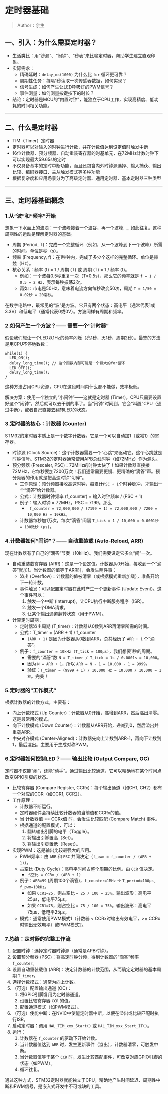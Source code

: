# 定时器基础

> Author：余生

## 一、引入：为什么需要定时器？

- 生活类比：用“沙漏”、“闹钟”、“秒表”来比喻定时器，帮助学生建立直观印象。
- 实际需求：
  - 精确延时：`delay_ms(1000)` 为什么比 `for` 循环更可靠？
  - 周期性任务：每隔1秒读取一次传感器数据，如何实现？
  - 信号生成：如何产生让LED呼吸灯的PWM信号？
  - 事件测量：如何测量按键按下的时长？
- 结论：定时器是MCU的“内置时钟”，能独立于CPU工作，实现高精度、低功耗的时间相关功能。

------



## 二、什么是定时器

- TIM（Timer）定时器
- 定时器可以对输入的时钟进行计数，并在计数值达到设定值时触发中断
- 16位计数器、预分频器、自动重装寄存器的时基单元，在72MHz计数时钟下可以实现最大59.65s的定时
- 不仅具备基本的定时中断功能，而且还包含内外时钟源选择、输入捕获、输出比较、编码器接口、主从触发模式等多种功能
- 根据复杂度和应用场景分为了高级定时器、通用定时器、基本定时器三种类型

------



## 三、定时器基础概念

### 1.从“波”和“频率”开始

想象一下水面上的波浪：一个波峰接着一个波谷，再一个波峰……如此往复。这种周期性的运动是理解定时器的基础。

- 周期 (Period, T)：完成一个完整循环（例如，从一个波峰到下一个波峰）所需的时间。单位是秒（s）。
- 频率 (Frequency, f)：在1秒钟内，完成了多少个这样的完整循环。单位是赫兹（Hz）。
- 核心关系：频率 (f) = 1 / 周期 (T) 或 周期 (T) = 1 / 频率 (f)。
  - 例如：一个波每0.5秒重复一次（T=0.5s），那么它的频率就是 `f = 1 / 0.5 = 2 Hz`，表示每秒振荡2次。
  - 再如：市电是50Hz，意味着电流方向每秒改变50次，周期 `T = 1/50 = 0.02秒 = 20毫秒`。

在数字电路中，最常见的“波”是方波。它只有两个状态：高电平（通常代表1或3.3V）和低电平（通常代表0或0V）。方波同样有周期和频率。



### 2.如何产生一个方波？—— 需要一个“计时器”

假设我们想让一个LED以1Hz的频率闪烁（亮1秒，灭1秒，周期2秒）。最笨的方法是用CPU不停地数数：

```Plain
while(1) {
  LED_ON();
  delay_long_time(); // 这个函数内部可能是一个巨大的for循环
  LED_OFF();
  delay_long_time();
}
```

这种方法占用CPU资源，CPU在这段时间内什么都不能做，效率极低。

解决方案：使用一个独立的“小闹钟”——这就是定时器 (Timer)。CPU只需要设置好这个“闹钟”，然后就可以去干别的事了。当“闹钟”时间到，它会“叫醒”CPU（通过中断），或者自己直接去翻转LED的状态。



### 3.定时器的核心：计数器 (Counter)

STM32的定时器本质上是一个数字计数器。它是一个可以自动加1（或减1）的寄存器。

- 时钟源 (Clock Source)：这个计数器需要一个“心跳”来驱动它。这个心跳就是时钟信号。STM32的定时器通常使用APB总线时钟（如72MHz）作为源头。
- 预分频器 (Prescaler, PSC)：72MHz的时钟太快了！如果计数器直接接72MHz，它每秒要加7200万次！我们通常需要更慢、更精确的“滴答”声。预分频器的作用就是把高速时钟“切碎”。
  - 工作原理：预分频器接收高速时钟，每累计`PSC + 1`个时钟脉冲，才输出一个“滴答”给计数器。
  - 公式：计数器时钟频率 (f_counter) = 输入时钟频率 / (PSC + 1)
  - 例子：输入时钟 = 72MHz，PSC = 7199。那么 
    -   ` f_counter = 72,000,000 / (7199 + 1) = 72,000,000 / 7200 = 10,000 Hz = 10kHz`。
  - 计数器每秒加1万次，每次“滴答”间隔 `T_tick = 1 / 10,000 = 0.0001秒 = 100微秒 (μs)`。



### 4.计数器如何“闹钟”？—— 自动重装载 (Auto-Reload, ARR)

现在计数器有了自己的“滴答”节奏（10kHz）。我们需要设定它多久“闹”一次。

- 自动重装载寄存器 (ARR)：这是一个设定值。计数器从0开始，每收到一个“滴答”就加1。当计数器的值等于ARR时，会发生两件事：
  - 溢出 (Overflow)：计数器的值被清零（或根据模式重新加载），准备开始下一轮计数。
  - 事件触发：可以配置定时器在此时产生一个更新事件 (Update Event)。这个事件可以：
    1. 触发一个中断 (Interrupt)，让CPU执行中断服务程序（ISR）。
    2. 触发一个DMA请求。
    3. 让某个输出通道翻转状态（用于PWM）。
- 计算定时周期：
  - 定时器溢出周期 (T_timer)：计数器从0数到ARR再清零所需的时间。
  - 公式：T_timer = (ARR + 1) / f_counter
    - `(ARR + 1)` 是因为计数器从0数到ARR，总共经历了 `ARR + 1` 个“滴答”。
  - 例子：`f_counter = 10kHz (T_tick = 100μs)`，我们想要1秒的周期。
    - 需要的“滴答”数 `N = T_timer / T_tick = 1s / 0.0001s = 10,000`。
    - 因为 `N = ARR + 1`，所以 `ARR = N - 1 = 10,000 - 1 = 9999`。
    - 验证：`T_timer = (9999 + 1) / 10,000 Hz = 10,000 / 10,000 = 1秒`。完美！



### 5.定时器的“工作模式”

根据计数器的计数方式，主要有：

- 向上计数模式 (Up Counter)：计数器从0开始，递增到ARR，然后溢出清零。这是最常用的模式。
- 向下计数模式 (Down Counter)：计数器从ARR开始，递减到0，然后溢出并重载ARR。
- 中央对齐模式 (Center-Aligned)：计数器先向上计数到ARR-1，再向下计数到1，最后溢出。主要用于生成对称PWM。



### 6.定时器如何控制LED？—— 输出比较 (Output Compare, OC)

定时器不仅能“闹”，还能“动手”。通过输出比较通道，它可以精确地在某个时间点改变GPIO引脚的状态。

- 比较寄存器 (Compare Register, CCRx)：每个输出通道（如CH1, CH2）都有一个对应的CCR（如CCR1, CCR2）。
- 工作原理：
  - 计数器不断运行。
  - 定时器硬件会持续比较计数器的当前值和CCRx的值。
  - 当 计数器值 == CCRx值 时，会发生比较匹配 (Compare Match) 事件。
  - 根据通道的配置模式，可以：
    1. 翻转输出引脚的电平（Toggle）。
    2. 将输出引脚置高（Set）。
    3. 将输出引脚置低（Reset）。
- 实现PWM：这是输出比较最强大的应用。
  - PWM频率：由 `ARR` 和 `PSC` 共同决定（`f_pwm = f_counter / (ARR + 1)`）。
  - 占空比 (Duty Cycle)：高电平时间占整个周期的比例。由 `CCR` 值决定。
    - `占空比 = CCRx / (ARR + 1)`
  - 例子：`ARR=99` (周期100个滴答)，`f_counter=1MHz` -> `T_period=100μs`, `f_pwm=10kHz`。
    - 如果 `CCR1=25`，则占空比 `= 25 / 100 = 25%`。输出波形：高电平25μs，低电平75μs。
    - 如果 `CCR1=75`，则占空比 `= 75 / 100 = 75%`。输出波形：高电平75μs，低电平25μs。
  - 模式：通常使用PWM模式1（计数器 < CCRx时输出有效电平，>= CCRx时输出无效电平）或PWM模式2。



### 7.总结：定时器的完整工作流 

1. 配置时钟：选择定时器时钟源（通常是APB时钟）。
2. 设置预分频器 (PSC)：将高速时钟分频，得到计数器的“滴答”频率 `f_counter`。
3. 设置自动重装载值 (ARR)：决定计数器的计数范围，从而确定定时器的基本周期 `T_timer`。
4. 选择计数模式：通常为向上计数。
5. （可选）配置输出通道 (OC)：
   1. 将GPIO引脚复用为定时器通道。
   2. 设置比较寄存器 `CCR` 的值。
   3. 配置通道模式（如PWM模式）。
6. （可选）使能中断：在NVIC中使能定时器中断，以便在溢出或比较匹配时执行ISR。
7. 启动定时器：调用 `HAL_TIM_xxx_Start()` 或 `HAL_TIM_xxx_Start_IT()`。
8. 运行：
   1. 计数器在 `f_counter` 的驱动下开始计数。
   2. 当计数器值达到 `ARR` 时，发生更新事件（溢出），计数器清零，可触发中断。
   3. 当计数器值等于某个 `CCR` 时，发生比较匹配事件，可改变对应GPIO引脚的状态（如PWM）。
   4. 循环往复。

通过这种方式，STM32定时器就能独立于CPU，精确地产生时间延迟、周期性中断和PWM信号，是嵌入式开发中不可或缺的工具。